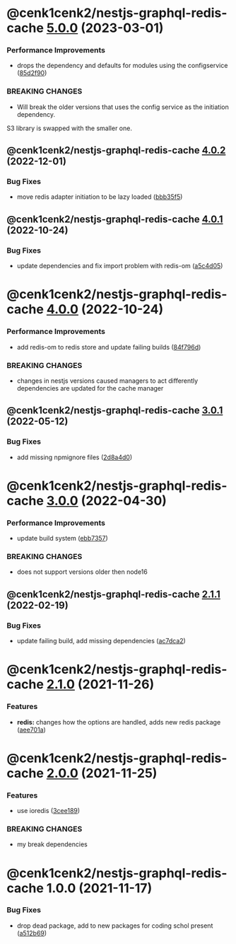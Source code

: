 # @cenk1cenk2/nestjs-graphql-redis-cache [5.0.0](https://github.com/cenk1cenk2/nestjs-tools/compare/@cenk1cenk2/nestjs-graphql-redis-cache@4.0.2...@cenk1cenk2/nestjs-graphql-redis-cache@5.0.0) (2023-03-01)


### Performance Improvements

* drops the dependency and defaults for modules using the configservice ([85d2f90](https://github.com/cenk1cenk2/nestjs-tools/commit/85d2f90e65ed18dd24947dc7c9623594d22da4dd))


### BREAKING CHANGES

* Will break the older versions that uses the config service as the
initiation dependency.

S3 library is swapped with the smaller one.

## @cenk1cenk2/nestjs-graphql-redis-cache [4.0.2](https://github.com/cenk1cenk2/nestjs-tools/compare/@cenk1cenk2/nestjs-graphql-redis-cache@4.0.1...@cenk1cenk2/nestjs-graphql-redis-cache@4.0.2) (2022-12-01)

### Bug Fixes

- move redis adapter initiation to be lazy loaded ([bbb35f5](https://github.com/cenk1cenk2/nestjs-tools/commit/bbb35f50c8b7e42d7b3d08d611188f3ca1f9e696))

## @cenk1cenk2/nestjs-graphql-redis-cache [4.0.1](https://github.com/cenk1cenk2/nestjs-tools/compare/@cenk1cenk2/nestjs-graphql-redis-cache@4.0.0...@cenk1cenk2/nestjs-graphql-redis-cache@4.0.1) (2022-10-24)

### Bug Fixes

- update dependencies and fix import problem with redis-om ([a5c4d05](https://github.com/cenk1cenk2/nestjs-tools/commit/a5c4d05c836dadaeef4106ce19ac7c10d1dfbb12))

# @cenk1cenk2/nestjs-graphql-redis-cache [4.0.0](https://github.com/cenk1cenk2/nestjs-tools/compare/@cenk1cenk2/nestjs-graphql-redis-cache@3.0.1...@cenk1cenk2/nestjs-graphql-redis-cache@4.0.0) (2022-10-24)

### Performance Improvements

- add redis-om to redis store and update failing builds ([84f796d](https://github.com/cenk1cenk2/nestjs-tools/commit/84f796d6e7043975209643d4d6f8411381511e8c))

### BREAKING CHANGES

- changes in nestjs versions caused managers to act differently dependencies are updated for the cache manager

## @cenk1cenk2/nestjs-graphql-redis-cache [3.0.1](https://github.com/cenk1cenk2/nestjs-tools/compare/@cenk1cenk2/nestjs-graphql-redis-cache@3.0.0...@cenk1cenk2/nestjs-graphql-redis-cache@3.0.1) (2022-05-12)

### Bug Fixes

- add missing npmignore files ([2d8a4d0](https://github.com/cenk1cenk2/nestjs-tools/commit/2d8a4d0ed98c1261911628a446ec85666dd8290f))

# @cenk1cenk2/nestjs-graphql-redis-cache [3.0.0](https://github.com/cenk1cenk2/nestjs-tools/compare/@cenk1cenk2/nestjs-graphql-redis-cache@2.1.1...@cenk1cenk2/nestjs-graphql-redis-cache@3.0.0) (2022-04-30)

### Performance Improvements

- update build system ([ebb7357](https://github.com/cenk1cenk2/nestjs-tools/commit/ebb7357b5cc3f6043e5171c8e3a883d723c294d8))

### BREAKING CHANGES

- does not support versions older then node16

## @cenk1cenk2/nestjs-graphql-redis-cache [2.1.1](https://github.com/cenk1cenk2/nestjs-tools/compare/@cenk1cenk2/nestjs-graphql-redis-cache@2.1.0...@cenk1cenk2/nestjs-graphql-redis-cache@2.1.1) (2022-02-19)

### Bug Fixes

- update failing build, add missing dependencies ([ac7dca2](https://github.com/cenk1cenk2/nestjs-tools/commit/ac7dca229dfa99b19fd825d89687f7219950d37f))

# @cenk1cenk2/nestjs-graphql-redis-cache [2.1.0](https://github.com/cenk1cenk2/nestjs-tools/compare/@cenk1cenk2/nestjs-graphql-redis-cache@2.0.0...@cenk1cenk2/nestjs-graphql-redis-cache@2.1.0) (2021-11-26)

### Features

- **redis:** changes how the options are handled, adds new redis package ([aee701a](https://github.com/cenk1cenk2/nestjs-tools/commit/aee701a52d5891728be4acd9e2e5e6d5bece1417))

# @cenk1cenk2/nestjs-graphql-redis-cache [2.0.0](https://github.com/cenk1cenk2/nestjs-tools/compare/@cenk1cenk2/nestjs-graphql-redis-cache@1.0.0...@cenk1cenk2/nestjs-graphql-redis-cache@2.0.0) (2021-11-25)

### Features

- use ioredis ([3cee189](https://github.com/cenk1cenk2/nestjs-tools/commit/3cee1899388095372cd4c8c1b9e828b793c5ac24))

### BREAKING CHANGES

- my break dependencies

# @cenk1cenk2/nestjs-graphql-redis-cache 1.0.0 (2021-11-17)

### Bug Fixes

- drop dead package, add to new packages for coding schol present ([a512b69](https://github.com/cenk1cenk2/nestjs-tools/commit/a512b69aed6dcaeb91113bba1d45933da5fd665c))
